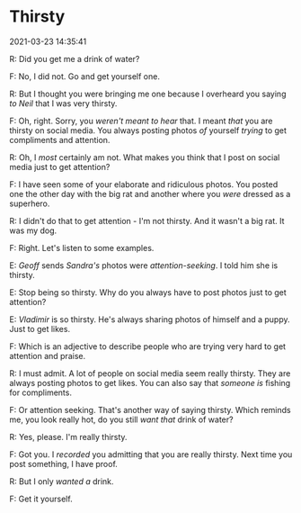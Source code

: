 # Thirsty

2021-03-23 14:35:41

R: Did you get me a drink of water?

F: No, I did not. Go and get yourself one.

R: But I thought you were bringing me one because I overheard you saying _to Neil_ that I was very thirsty.

F: Oh, right. Sorry, you _weren't meant to hear_ that. I meant _that_ you are thirsty on social media. You always posting photos _of_ yourself _trying_ to get compliments and attention.

R: Oh, I _most_ certainly am not. What makes you think that I post on social media just to get attention?

F: I have seen some of your elaborate and ridiculous photos. You posted one the other day with the big rat and another where you _were_ dressed as a superhero.

R: I didn't do that to get attention - I'm not thirsty. And it wasn't a big rat. It was my dog.

F: Right. Let's listen to some examples.

E: _Geoff_ sends _Sandra's_ photos were _attention-seeking_. I told him she is thirsty.

E: Stop being so thirsty. Why do you always have to post photos just to get attention?

E: _Vladimir_ is so thirsty. He's always sharing photos of himself and a puppy. Just to get likes.

F: Which is an adjective to describe people who are trying very hard to get attention and praise.

R: I must admit. A lot of people on social media seem really thirsty. They are always posting photos to get likes. You can also say that _someone is_ fishing for compliments.

F: Or attention seeking. That's another way of saying thirsty. Which reminds me, you look really hot, do you still _want that_ drink of water?

R: Yes, please. I'm really thirsty.

F: Got you. I _recorded_ you admitting that you are really thirsty. Next time you post something, I have proof.

R: But I only _wanted a_ drink.

F: Get it yourself.
